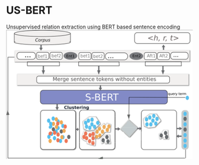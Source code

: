 # US-BERT
Unsupervised relation extraction using BERT based sentence encoding
![](Evaluation/Eval_APW/data/sys.png)
